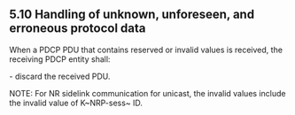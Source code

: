 ## 5.10 Handling of unknown, unforeseen, and erroneous protocol data

When a PDCP PDU that contains reserved or invalid values is received,
the receiving PDCP entity shall:

\- discard the received PDU.

NOTE: For NR sidelink communication for unicast, the invalid values
include the invalid value of K~NRP-sess~ ID.